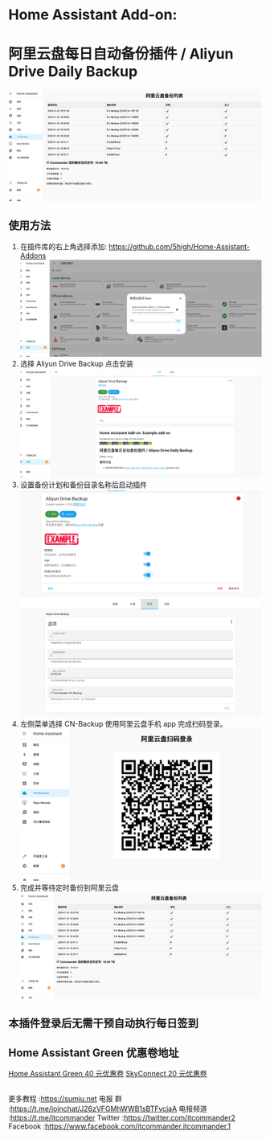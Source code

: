 # Home Assistant Add-on:

# 阿里云盘每日自动备份插件 / Aliyun Drive Daily Backup

![Aliyun Image](../images/aliyun.png)

## 使用方法

1. 在插件库的右上角选择添加: https://github.com/5high/Home-Assistant-Addons
   ![Aliyun Image](../images/add.png)
2. 选择 Aliyun Drive Backup 点击安装
   ![Aliyun Image](../images/install.png)
3. 设置备份计划和备份目录名称后启动插件
   ![Aliyun Image](../images/1.png)
   ![Aliyun Image](../images/2.png)
4. 左侧菜单选择 CN-Backup 使用阿里云盘手机 app 完成扫码登录。
   ![Aliyun Image](../images/scan.png)
5. 完成并等待定时备份到阿里云盘
   ![Aliyun Image](../images/aliyun.png)

## 本插件登录后无需干预自动执行每日签到

## Home Assistant Green 优惠卷地址

[Home Assistant Green 40 元优惠卷](https://sumju.net/?p=7943)
[SkyConnect 20 元优惠卷](https://sumju.net/?p=7943)

##

更多教程 :https://sumju.net
电报 群 :https://t.me/joinchat/J26zVFGMhWWB1sBTFvcjaA
电报频道 :https://t.me/itcommander
Twitter :https://twitter.com/itcommander2
Facebook :https://www.facebook.com/itcommander.itcommander.1
